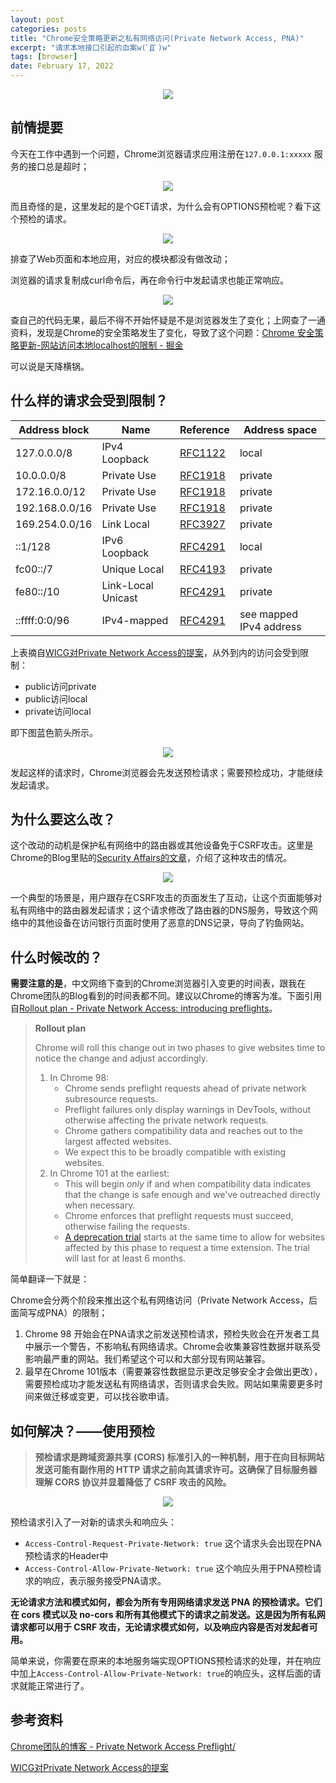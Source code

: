 ```yaml
---
layout: post
categories: posts
title: "Chrome安全策略更新之私有网络访问(Private Network Access, PNA)"
excerpt: "请求本地接口引起的血案w(ﾟДﾟ)w"
tags: [browser]
date: February 17, 2022
---
```



<center>
  <img src="/images/2022-02-17-PNA/0.jpeg">
</center>

## 前情提要

今天在工作中遇到一个问题，Chrome浏览器请求应用注册在`127.0.0.1:xxxxx` 服务的接口总是超时；

<center>
  <img src="/images/2022-02-17-PNA/1.png">
</center>

而且奇怪的是，这里发起的是个GET请求，为什么会有OPTIONS预检呢？看下这个预检的请求。

<center>
  <img src="/images/2022-02-17-PNA/2.png">
</center>

排查了Web页面和本地应用，对应的模块都没有做改动；

浏览器的请求复制成curl命令后，再在命令行中发起请求也能正常响应。

<center>
  <img src="/images/2022-02-17-PNA/3.png">
</center>

查自己的代码无果，最后不得不开始怀疑是不是浏览器发生了变化；上网查了一通资料，发现是Chrome的安全策略发生了变化，导致了这个问题：[Chrome 安全策略更新-网站访问本地localhost的限制 - 掘金](https://juejin.cn/post/7025252808978858014)

可以说是天降横锅。

## 什么样的请求会受到限制？

| Address block | Name | Reference | Address space |
| ------- | -------- | ------- | ------- |
| 127.0.0.0/8 | IPv4 Loopback | [RFC1122](https://wicg.github.io/private-network-access/#biblio-rfc1122) | local |
|10.0.0.0/8|Private Use|[RFC1918](https://wicg.github.io/private-network-access/#biblio-rfc1918)|private|
|172.16.0.0/12|Private Use|[RFC1918](https://wicg.github.io/private-network-access/#biblio-rfc1918)|private|
|192.168.0.0/16|Private Use|[RFC1918](https://wicg.github.io/private-network-access/#biblio-rfc1918)|private|
|169.254.0.0/16|Link Local|[RFC3927](https://wicg.github.io/private-network-access/#biblio-rfc3927)|private|
|::1/128|IPv6 Loopback|[RFC4291](https://wicg.github.io/private-network-access/#biblio-rfc4291)|local|
|fc00::/7|Unique Local|[RFC4193](https://wicg.github.io/private-network-access/#biblio-rfc4193)|private|
|fe80::/10|Link-Local Unicast|[RFC4291](https://wicg.github.io/private-network-access/#biblio-rfc4291)|private|
|::ffff:0:0/96|IPv4-mapped|[RFC4291](https://wicg.github.io/private-network-access/#biblio-rfc4291)|see mapped IPv4 address|

上表摘自[WICG对Private Network Access的提案](https://wicg.github.io/private-network-access/)，从外到内的访问会受到限制：

- public访问private
- public访问local
- private访问local

即下图蓝色箭头所示。

<center>
  <img src="/images/2022-02-17-PNA/5.png">
</center>

发起这样的请求时，Chrome浏览器会先发送预检请求；需要预检成功，才能继续发起请求。


## 为什么要这么改？

这个改动的动机是保护私有网络中的路由器或其他设备免于CSRF攻击。这里是Chrome的Blog里贴的[Security Affairs的文章](https://securityaffairs.co/wordpress/22743/cyber-crime/soho-pharming-attack.html)，介绍了这种攻击的情况。

<center>
  <img src="/images/2022-02-17-PNA/4.png">
</center>

一个典型的场景是，用户跟存在CSRF攻击的页面发生了互动，让这个页面能够对私有网络中的路由器发起请求；这个请求修改了路由器的DNS服务，导致这个网络中的其他设备在访问银行页面时使用了恶意的DNS记录，导向了钓鱼网站。



## 什么时候改的？

**需要注意的是**，中文网络下查到的Chrome浏览器引入变更的时间表，跟我在Chrome团队的Blog看到的时间表都不同。建议以Chrome的博客为准。下面引用自[Rollout plan - Private Network Access: introducing preflights](https://developer.chrome.com/blog/private-network-access-preflight/)。

> **Rollout plan**
> 
> 
> Chrome will roll this change out in two phases to give websites time to notice the change and adjust accordingly.
> 
> 1. In Chrome 98:
>     - Chrome sends preflight requests ahead of private network subresource requests.
>     - Preflight failures only display warnings in DevTools, without otherwise affecting the private network requests.
>     - Chrome gathers compatibility data and reaches out to the largest affected websites.
>     - We expect this to be broadly compatible with existing websites.
> 2. In Chrome 101 at the earliest:
>     - This will begin *only* if and when compatibility data indicates that the change is safe enough and we've outreached directly when necessary.
>     - Chrome enforces that preflight requests must succeed, otherwise failing the requests.
>     - [A deprecation trial](https://developer.chrome.com/blog/origin-trials/#deprecation-trials) starts at the same time to allow for websites affected by this phase to request a time extension. The trial will last for at least 6 months.

简单翻译一下就是：

Chrome会分两个阶段来推出这个私有网络访问（Private Network Access，后面简写成PNA）的限制；

1. Chrome 98 开始会在PNA请求之前发送预检请求，预检失败会在开发者工具中展示一个警告，不影响私有网络请求。Chrome会收集兼容性数据并联系受影响最严重的网站。我们希望这个可以和大部分现有网站兼容。
2. 最早在Chrome 101版本（需要兼容性数据显示更改足够安全才会做出更改），需要预检成功才能发送私有网络请求，否则请求会失败。网站如果需要更多时间来做迁移或变更，可以找谷歌申请。


## 如何解决？——使用预检

> **预检请求是跨域资源共享 (CORS) 标准引入的一种机制，用于在向目标网站发送可能有副作用的 HTTP 请求之前向其请求许可。这确保了目标服务器理解 CORS 协议并显着降低了 CSRF 攻击的风险。**

<center>
  <img src="/images/2022-02-17-PNA/6.png">
</center>

预检请求引入了一对新的请求头和响应头：

- `Access-Control-Request-Private-Network: true` 这个请求头会出现在PNA预检请求的Header中
- `Access-Control-Allow-Private-Network: true` 这个响应头用于PNA预检请求的响应，表示服务接受PNA请求。

**无论请求方法和模式如何，都会为所有专用网络请求发送 PNA 的预检请求。它们在 cors 模式以及 no-cors 和所有其他模式下的请求之前发送。这是因为所有私网请求都可以用于 CSRF 攻击，无论请求模式如何，以及响应内容是否对发起者可用。**

简单来说，你需要在原来的本地服务端实现OPTIONS预检请求的处理，并在响应中加上`Access-Control-Allow-Private-Network: true`的响应头，这样后面的请求就能正常进行了。

## 参考资料

[Chrome团队的博客 - Private Network Access Preflight/](https://developer.chrome.com/blog/private-network-access-preflight/)

[WICG对Private Network Access的提案](https://wicg.github.io/private-network-access/)